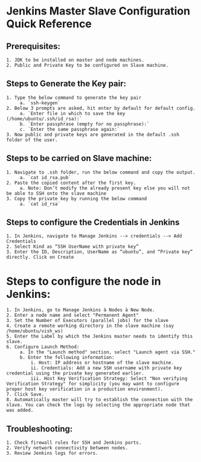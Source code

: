 # Jenkins Master Slave Configuration Quick Reference

## Prerequisites:
	1. JDK to be installed on master and node machines.
	2. Public and Private Key to be configured on Slave machine.

## Steps to Generate the Key pair:
	1. Type the below command to generate the key pair 
         a. `ssh-keygen`
	2. Below 3 prompts are asked, hit enter by default for default config.
         a. `Enter file in which to save the key (/home/ubuntu/.ssh/id_rsa):`
         b. `Enter passphrase (empty for no passphrase):`
         c. `Enter the same passphrase again:`
	3. Now public and private keys are generated in the default .ssh folder of the user.

## Steps to be carried on Slave machine:
	1. Navigate to .ssh folder, run the below command and copy the output.
         a. `cat id_rsa.pub`
	2. Paste the copied content after the first key. 
         a. Note: Don’t modify the already present key else you will not be able to SSH onto the slave machine
	3. Copy the private key by running the below command
         a. `cat id_rsa`

## Steps to configure the Credentials in Jenkins
	1. In Jenkins, navigate to Manage Jenkins --> credentials --> Add Credentials 
	2. Select Kind as “SSH UserName with private key”
	3. Enter the ID, Description, UserName as “ubuntu”, and “Private key” directly. Click on Create

# Steps to configure the node in Jenkins:
	1. In Jenkins, go to Manage Jenkins à Nodes à New Node.
	2. Enter a node name and select "Permanent Agent"
	3. Set the Number of Executors (parallel jobs) for the slave
	4. Create a remote working directory in the slave machine (say /home/ubuntu/vish_ws)
	5. Enter the Label by which the Jenkins master needs to identify this slave.
	6. Configure Launch Method:
         a. In the "Launch method" section, select "Launch agent via SSH."
         b. Enter the following information:
             i. Host: IP address or hostname of the slave machine.
             ii. Credentials: Add a new SSH username with private key credential using the private key generated earlier.
             iii. Host Key Verification Strategy: Select "Non verifying Verification Strategy" for simplicity (you may want to configure proper host key verification in a production environment).
	7. Click Save. 
	8. Automatically master will try to establish the connection with the slave. You can check the logs by selecting the appropriate node that was added. 

## Troubleshooting:
	1. Check firewall rules for SSH and Jenkins ports.
	2. Verify network connectivity between nodes.
	3. Review Jenkins logs for errors.
